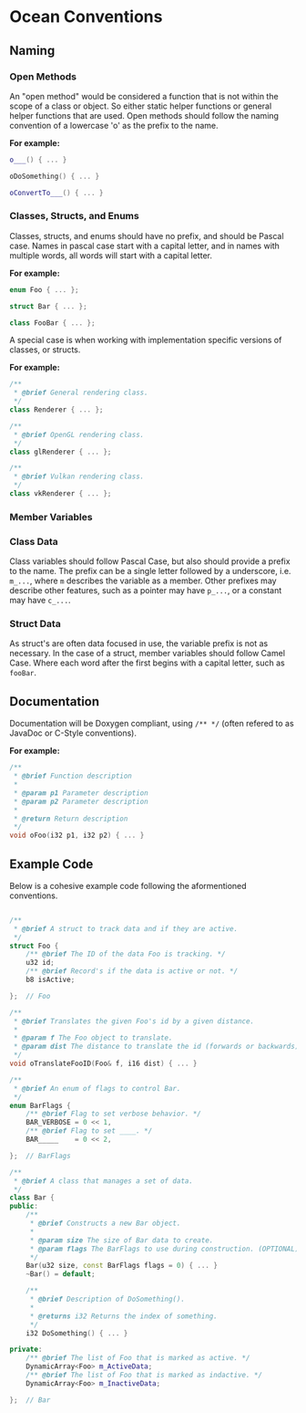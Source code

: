 # Ocean Conventions

## Naming

### Open Methods

An "open method" would be considered a function that is not within the scope of a class or object. So either static helper functions or general helper functions that are used.
Open methods should follow the naming convention of a lowercase 'o' as the prefix to the name.

**For example:**

```cpp
o___() { ... }

oDoSomething() { ... }

oConvertTo___() { ... }
```

### Classes, Structs, and Enums

Classes, structs, and enums should have no prefix, and should be Pascal case.
Names in pascal case start with a capital letter, and in names with multiple words, all words will start with a capital letter.

**For example:**

```cpp
enum Foo { ... };

struct Bar { ... };

class FooBar { ... };
```

A special case is when working with implementation specific versions of classes, or structs.

**For example:**

```cpp
/**
 * @brief General rendering class.
 */
class Renderer { ... };

/**
 * @brief OpenGL rendering class.
 */
class glRenderer { ... };

/**
 * @brief Vulkan rendering class.
 */
class vkRenderer { ... };
```

### Member Variables

### Class Data

Class variables should follow Pascal Case, but also should provide a prefix to the name. The prefix can be a single letter followed by a underscore, i.e. `m_...`, where `m` describes the variable as a member. Other prefixes may describe other features, such as a pointer may have `p_...`, or a constant may have `c_...`.

### Struct Data

As struct's are often data focused in use, the variable prefix is not as necessary. In the case of a struct, member variables should follow Camel Case. Where each word after the first begins with a capital letter, such as `fooBar`.

## Documentation

Documentation will be Doxygen compliant, using `/** */` (often refered to as JavaDoc or C-Style conventions).

**For example:**

```cpp
/**
 * @brief Function description
 *
 * @param p1 Parameter description
 * @param p2 Parameter description
 *
 * @return Return description
 */
void oFoo(i32 p1, i32 p2) { ... }
```

## Example Code

Below is a cohesive example code following the aformentioned conventions.

```cpp

/**
 * @brief A struct to track data and if they are active.
 */
struct Foo {
    /** @brief The ID of the data Foo is tracking. */
    u32 id;
    /** @brief Record's if the data is active or not. */
    b8 isActive;

};  // Foo

/**
 * @brief Translates the given Foo's id by a given distance.
 * 
 * @param f The Foo object to translate.
 * @param dist The distance to translate the id (forwards or backwards).
 */
void oTranslateFooID(Foo& f, i16 dist) { ... }

/**
 * @brief An enum of flags to control Bar.  
 */
enum BarFlags {
    /** @brief Flag to set verbose behavior. */
    BAR_VERBOSE = 0 << 1,
    /** @brief Flag to set ____. */
    BAR_____    = 0 << 2,

};  // BarFlags

/**
 * @brief A class that manages a set of data.
 */
class Bar {
public:
    /**
     * @brief Constructs a new Bar object.
     *
     * @param size The size of Bar data to create.
     * @param flags The BarFlags to use during construction. (OPTIONAL)
     */
    Bar(u32 size, const BarFlags flags = 0) { ... }
    ~Bar() = default;

    /**
     * @brief Description of DoSomething().
     * 
     * @returns i32 Returns the index of something.
     */
    i32 DoSomething() { ... }

private:
    /** @brief The list of Foo that is marked as active. */
    DynamicArray<Foo> m_ActiveData;
    /** @brief The list of Foo that is marked as indactive. */
    DynamicArray<Foo> m_InactiveData;

};  // Bar

```
